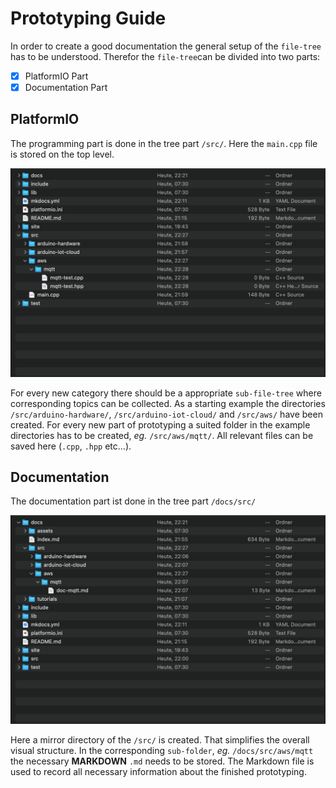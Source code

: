 # Prototyping Guide 
In order to create a good documentation the general setup of the `file-tree` has to be understood. Therefor the `file-tree`can be divided into two parts:

- [X] PlatformIO Part
- [X] Documentation Part

## PlatformIO 

The programming part is done in the tree part `/src/`. Here the `main.cpp` file is stored on the top level. 

![src-cpp](/docs/assets/src-cpp.png)

For every new category there should be a appropriate `sub-file-tree` where corresponding topics can be collected. As a starting example the directories `/src/arduino-hardware/`, `/src/arduino-iot-cloud/` and `/src/aws/` have been created. For every new part of prototyping a suited folder in the example directories has to be created, *eg.* `/src/aws/mqtt/`. All relevant files can be saved here (`.cpp`, `.hpp` etc...). 

## Documentation

The documentation part ist done in the tree part `/docs/src/`

![src-docs](/docs/assets/src-docs.png)

Here a mirror directory of the `/src/` is created. That simplifies the overall visual structure. In the corresponding `sub-folder`, *eg.* `/docs/src/aws/mqtt` the necessary **MARKDOWN** `.md` needs to be stored. The Markdown file is used to record all necessary information about the finished prototyping.